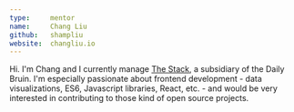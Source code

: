 ```yaml
---
type:     mentor
name:     Chang Liu
github:   shampliu
website:  changliu.io
---
```


Hi. I'm Chang and I currently manage [The Stack](http://stack.dailybruin.com), a subsidiary of the Daily Bruin. I'm especially passionate about frontend development - data visualizations, ES6, Javascript libraries, React, etc. - and would be very interested in contributing to those kind of open source projects. 

